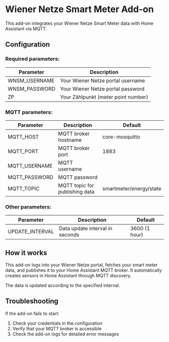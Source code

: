 # Wiener Netze Smart Meter Add-on

This add-on integrates your Wiener Netze Smart Meter data with Home Assistant via MQTT.

## Configuration

### Required parameters:

| Parameter | Description |
|-----------|-------------|
| WNSM_USERNAME | Your Wiener Netze portal username |
| WNSM_PASSWORD | Your Wiener Netze portal password |
| ZP | Your Zählpunkt (meter point number) |

### MQTT parameters:

| Parameter | Description | Default |
|-----------|-------------|---------|
| MQTT_HOST | MQTT broker hostname | core-mosquitto |
| MQTT_PORT | MQTT broker port | 1883 |
| MQTT_USERNAME | MQTT username | |
| MQTT_PASSWORD | MQTT password | |
| MQTT_TOPIC | MQTT topic for publishing data | smartmeter/energy/state |

### Other parameters:

| Parameter | Description | Default |
|-----------|-------------|---------|
| UPDATE_INTERVAL | Data update interval in seconds | 3600 (1 hour) |

## How it works

This add-on logs into your Wiener Netze portal, fetches your smart meter data, and publishes it to your Home Assistant MQTT broker. It automatically creates sensors in Home Assistant through MQTT discovery.

The data is updated according to the specified interval.

## Troubleshooting

If the add-on fails to start:
1. Check your credentials in the configuration
2. Verify that your MQTT broker is accessible
3. Check the add-on logs for detailed error messages